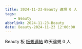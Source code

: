 ```yaml
---
title: 2024-11-23-Beauty 違規 0 人
tags:
    - Beauty
abbrlink: 2024-11-23-Beauty
date: Beauty-2024-11-23 12:00:00
---
```

Beauty 板 [板規連結](https://www.ptt.cc/bbs/Beauty/M.1630069980.A.84B.html)
昨天違規 0 人
